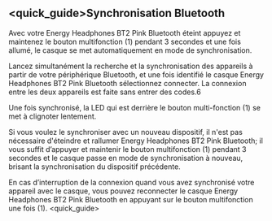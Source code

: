 ## <quick_guide>Synchronisation Bluetooth 

Avec votre Energy Headphones BT2 Pink Bluetooth éteint appuyez et maintenez le bouton multifonction (1) pendant 3 secondes et une fois allumé, le casque se met automatiquement en mode de synchronisation.

Lancez simultanément la recherche et la synchronisation des appareils à partir de votre périphérique Bluetooth, et une fois identifié le casque Energy Headphones BT2 Pink Bluetooth sélectionnez connecter. La connexion entre les deux appareils est faite sans entrer des codes.6 

Une fois synchronisé, la LED qui est derrière le bouton multi-fonction (1) se met à clignoter lentement. 

Si vous voulez le synchroniser avec un nouveau dispositif, il n'est pas nécessaire d'éteindre et rallumer Energy Headphones BT2 Pink Bluetooth; il vous suffit d’appuyer et maintenir le bouton multifonction (1) pendant 3 secondes et le casque passe en mode de synchronisation à nouveau, brisant la synchronisation du dispositif précédente. 

En cas d’interruption de la connexion quand vous avez synchronisé votre appareil avec le casque, vous pouvez reconnecter le casque Energy Headphones BT2 Pink Bluetooth en appuyant sur le bouton multifonction une fois (1). 
<quick_guide>
